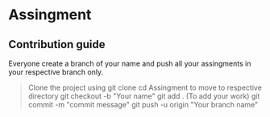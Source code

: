 # Assingment

## Contribution guide

Everyone create a branch of your name and push all your assingments in your respective branch only.


> Clone the project using git clone <repo link>
> cd Assingment to move to respective directory
 > git checkout -b "Your name"
 > git add . (To add your work)
 > git commit -m "commit message"
 > git push -u origin "Your branch name" 
 
